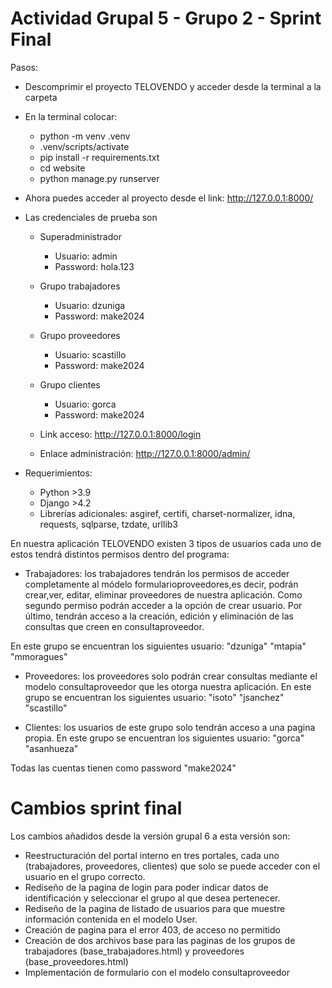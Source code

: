 # Actividad Grupal 5 - Grupo 2 - Sprint Final

Pasos:
- Descomprimir el proyecto TELOVENDO y acceder desde la terminal a la carpeta
- En la terminal colocar: 
  - python -m venv .venv
  - .venv/scripts/activate
  - pip install -r requirements.txt
  - cd website
  - python manage.py runserver
- Ahora puedes acceder al proyecto desde el link: http://127.0.0.1:8000/
  
- Las credenciales de prueba son
    
    - Superadministrador
        - Usuario: admin
        - Password: hola.123

    - Grupo trabajadores
        - Usuario: dzuniga
        - Password: make2024

    - Grupo proveedores
        - Usuario: scastillo
        - Password: make2024

    - Grupo clientes
        - Usuario: gorca
        - Password: make2024

    - Link acceso: http://127.0.0.1:8000/login
    - Enlace administración: http://127.0.0.1:8000/admin/

- Requerimientos:
  - Python >3.9
  - Django >4.2
  - Librerías adicionales: asgiref, certifi, charset-normalizer, idna, requests, sqlparse, tzdate, urllib3

En nuestra aplicación TELOVENDO existen 3 tipos de usuarios cada uno de estos tendrá distintos permisos dentro del programa:

- Trabajadores: los trabajadores tendrán los permisos de acceder completamente al módelo formularioproveedores,es decir, podrán crear,ver, editar, eliminar proveedores de nuestra aplicación. 
Como segundo permiso podrán acceder a la opción de crear usuario.
Por último, tendrán acceso a la creación, edición y eliminación de las consultas que creen en consultaproveedor.

En este grupo se encuentran los siguientes usuario:
  "dzuniga"
  "mtapia"
  "mmoragues"

- Proveedores: los proveedores solo podrán crear consultas mediante el modelo consultaproveedor que les otorga nuestra aplicación.
En este grupo se encuentran los siguientes usuario:
  "isoto"
  "jsanchez"
  "scastillo"


- Clientes: los usuarios de este grupo solo tendrán acceso a una pagina propia.
En este grupo se encuentran los siguientes usuario:
  "gorca"
  "asanhueza"

Todas las cuentas tienen como password "make2024"

# Cambios sprint final

Los cambios añadidos desde la versión grupal 6 a esta versión son:

- Reestructuración del portal interno en tres portales, cada uno (trabajadores, proveedores, clientes) que solo se puede acceder con el usuario en el grupo correcto.
- Rediseño de la pagina de login para poder indicar datos de identificación y seleccionar el grupo al que desea pertenecer.
- Rediseño de la pagina de listado de usuarios para que muestre información contenida en el modelo User.
- Creación de pagina para el error 403, de acceso no permitido
- Creación de dos archivos base para las paginas de los grupos de trabajadores (base_trabajadores.html) y proveedores (base_proveedores.html)
- Implementación de formulario con el modelo consultaproveedor